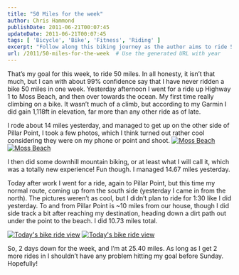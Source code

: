 ```yaml
---
title: "50 Miles for the week"
author: Chris Hammond
publishDate: 2011-06-21T00:07:45
updateDate: 2011-06-21T00:07:45
tags: [ 'Bicycle', 'Bike', 'Fitness', 'Riding' ]
excerpt: "Follow along this biking journey as the author aims to ride 50 miles in a week. Experience picturesque routes and thrilling climbs along the way!"
url: /2011/50-miles-for-the-week  # Use the generated URL with year
---
```

<p>That’s my goal for this week, to ride 50 miles. In all honesty, it isn’t that much, but I can with about 99% confidence say that I have never ridden a bike 50 miles in one week. Yesterday afternoon I went for a ride up Highway 1 to Moss Beach, and then over towards the ocean. My first time really climbing on a bike. It wasn’t much of a climb, but according to my Garmin I did gain 1,118ft in elevation, far more than any other ride as of late.</p>  <p>I rode about 14 miles yesterday, and managed to get up on the other side of Pillar Point, I took a few photos, which I think turned out rather cool considering they were on my phone or point and shoot. <a title="Moss Beach" href="https://www.flickr.com/photos/17726343@N00/5850492116/"><img border="0" alt="Moss Beach" src="https://static.flickr.com/3073/5850492116_fd54cb33e6_m.jpg" /></a>&#160;<a title="Moss Beach" href="https://www.flickr.com/photos/17726343@N00/5849937545/"><img border="0" alt="Moss Beach" src="https://static.flickr.com/5303/5849937545_7160504c59_m.jpg" /></a></p>  <p>I then did some downhill mountain biking, or at least what I will call it, which was a totally new experience! Fun though. I managed 14.67 miles yesterday.</p>  <p>Today after work I went for a ride, again to Pillar Point, but this time my normal route, coming up from the south side (yesterday I came in from the north). The pictures weren’t as cool, but I didn’t plan to ride for 1:30 like I did yesterday. To and from Pillar Point is ~10 miles from our house, though I did side track a bit after reaching my destination, heading down a dirt path out under the point to the beach. I did 10.73 miles total.</p>  <p><a title="Today&#39;s bike ride view" href="https://www.flickr.com/photos/17726343@N00/5855605840/"><img border="0" alt="Today&#39;s bike ride view" src="https://static.flickr.com/5150/5855605840_065e87b40e_m.jpg" /></a>&#160;<a title="Today&#39;s bike ride view" href="https://www.flickr.com/photos/17726343@N00/5855606414/"><img border="0" alt="Today&#39;s bike ride view" src="https://static.flickr.com/5109/5855606414_fa09bda808_m.jpg" /></a></p>  <p>So, 2 days down for the week, and I’m at 25.40 miles. As long as I get 2 more rides in I shouldn’t have any problem hitting my goal before Sunday. Hopefully!</p>

